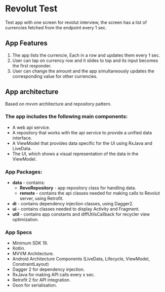 # Revolut Test
  Test app with one screen for revolut interview, the screen has a list of currencies fetched from the endpoint every 1 sec.


## App Features
1. The app lists the currencie, Each in a row and updates them every 1 sec.
1. User can tap on currency row and it slides to top and its input becomes the first responder.
2. User can change the amount and the app simultaneously updates the corresponding value for other currencies.

## App architecture
Based on mvvm architecture and repository pattern.

### The app includes the following main components:
 
* A web api service.
* A repository that works with the api service to provide a unified data interface.
* A ViewModel that provides data specific for the UI using RxJava and LiveData.
* The UI, which shows a visual representation of the data in the ViewModel.

### App Packages:
* **data** - contains:
  * **RevoRepository** -  app repository class for handling data.
  * **remote** - contains the api classes needed for making calls to Revolut server, using Retrofit.
* **di** - contains dependency injection classes, using Dagger2.
* **ui** - contains classes needed to display Activity and Fragment.
* **util** - contains app constants and diffUtilsCallback for recycler view optimization.


### App Specs
* Minimum SDK 19.
* Kotlin.
* MVVM Architecture.
* Android Architecture Components (LiveData, Lifecycle, ViewModel, ConstraintLayout)
* Dagger 2 for dependency injection.
* RxJava for making API calls every x sec.
* Retrofit 2 for API integration.
* Gson for serialisation.

